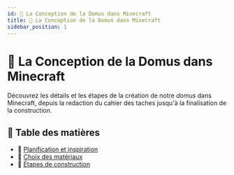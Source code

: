```yaml
---
id: 🔨 La Conception de la Domus dans Minecraft
title: 🔨 La Conception de la Domus dans Minecraft
sidebar_position: 1
---
```


# 🔨 La Conception de la Domus dans Minecraft

Découvrez les détails et les étapes de la création de notre *domus* dans Minecraft, depuis la redaction du cahier des taches jusqu'à la finalisation de la construction.

## 📜 Table des matières
- 📝 [Planification et inspiration](./planification_inspiration)
- 🧱 [Choix des matériaux](./choix_materiaux)
- 🚧 [Étapes de construction](./etapes_construction)
